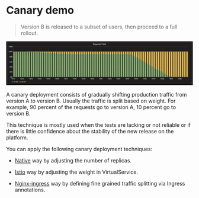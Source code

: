 # Canary demo

> Version B is released to a subset of users, then proceed to a full rollout.

![kubernetes canary deployment](./docs/grafana-canary.png)

A canary deployment consists of gradually shifting production traffic from
version A to version B. Usually the traffic is split based on weight. For
example, 90 percent of the requests go to version A, 10 percent go to version B.

This technique is mostly used when the tests are lacking or not reliable or if
there is little confidence about the stability of the new release on the
platform.

You can apply the following canary deployment techniques:

- [Native](native/) way by adjusting the number of replicas.

- [Istio](istio/) way by adjusting the weight in VirtualService.

- [Nginx-ingress](nginx-ingress/) way by defining fine grained traffic splitting via Ingress annotations.

